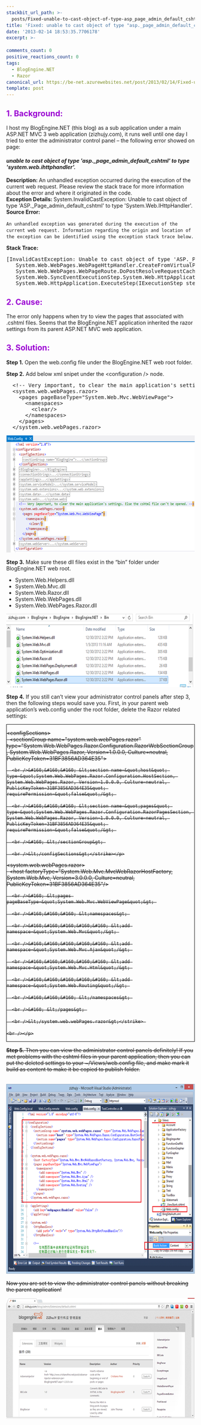 ```yaml
---
stackbit_url_path: >-
  posts/Fixed-unable-to-cast-object-of-type-asp_page_admin_default_cshtml-to-type-systemwebihttphandler-error
title: 'Fixed: unable to cast object of type "asp._page_admin_default_cshtml" to type "system.web.ihttphandler" error'
date: '2013-02-14 18:53:35.7706178'
excerpt: >-
  
comments_count: 0
positive_reactions_count: 0
tags: 
  - BlogEngine.NET
  - Razor
canonical_url: https://be-net.azurewebsites.net/post/2013/02/14/Fixed-unable-to-cast-object-of-type-asp_page_admin_default_cshtml-to-type-systemwebihttphandler-error
template: post
---
```

<h2><font color="#9b00d3">1. Background:</font></h2>  <p>I host my BlogEngine.NET (this blog) as a sub application under a main ASP.NET MVC 3 web application (zizhujy.com), it runs well until one day I tried to enter the administrator control panel – the following error showed on page:</p>  <h4><em>unable to cast object of type 'asp._page_admin_default_cshtml' to type 'system.web.ihttphandler'.</em></h4> <strong>Description: </strong>An unhandled exception occurred during the execution of the current web request. Please review the stack trace for more information about the error and where it originated in the code.   <br /><strong>Exception Details: </strong>System.InvalidCastException: Unable to cast object of type 'ASP._Page_admin_default_cshtml' to type 'System.Web.IHttpHandler'.   <br /><strong>Source Error:</strong>   <p><code>An unhandled exception was generated during the execution of the current web request. Information regarding the origin and location of the exception can be identified using the exception stack trace below.</code></p>  <p><strong>Stack Trace:</strong></p>  <pre>[InvalidCastException: Unable to cast object of type 'ASP._Page_admin_default_cshtml' to type 'System.Web.IHttpHandler'.]
   System.Web.WebPages.WebPageHttpHandler.CreateFromVirtualPath(String virtualPath, VirtualPathFactoryManager virtualPathFactoryManager) +75
   System.Web.WebPages.WebPageRoute.DoPostResolveRequestCache(HttpContextBase context) +321
   System.Web.SyncEventExecutionStep.System.Web.HttpApplication.IExecutionStep.Execute() +80
   System.Web.HttpApplication.ExecuteStep(IExecutionStep step, Boolean&amp; completedSynchronously) +270</pre>

<h2><font color="#9b00d3">2. Cause:</font></h2>

<p>The error only happens when try to view the pages that associated with .cshtml files. Seems that the BlogEngine.NET application inherited the razor settings from its parent ASP.NET MVC web application.</p>

<h2><font color="#9b00d3">3. Solution:</font></h2>

<p><strong>Step 1.</strong> Open the web.config file under the BlogEngine.NET web root folder.</p>

<p><strong>Step 2.</strong> Add below xml snipet under the &lt;configuration /&gt; node.</p>

<pre class="brush: xml">  &lt;!-- Very important, to clear the main application's settings. Else the cshtml file can't be opened. --&gt;
  &lt;system.web.webPages.razor&gt;
    &lt;pages pageBaseType=&quot;System.Web.Mvc.WebViewPage&quot;&gt;
      &lt;namespaces&gt;
        &lt;clear/&gt;
      &lt;/namespaces&gt;
    &lt;/pages&gt;
  &lt;/system.web.webPages.razor&gt;  </pre>

<p><a href="https://raw.githubusercontent.com/Jeff-Tian/blogengine.net/master/Source/BlogEngine/BlogEngine.NET/App_Data/files/image_612.png"><img title="Fixed: unable to cast object of type &#39;asp._page_admin_default_cshtml&#39; to type &#39;system.web.ihttphandler&#39; error" style="border-left-width: 0px; border-right-width: 0px; background-image: none; border-bottom-width: 0px; padding-top: 0px; padding-left: 0px; display: inline; padding-right: 0px; border-top-width: 0px" border="0" alt="Fixed: unable to cast object of type &#39;asp._page_admin_default_cshtml&#39; to type &#39;system.web.ihttphandler&#39; error" src="https://raw.githubusercontent.com/Jeff-Tian/blogengine.net/master/Source/BlogEngine/BlogEngine.NET/App_Data/files/image_thumb_301.png" width="648" height="313" /></a></p>

<p><strong>Step 3.</strong> Make sure these dll files exist in the “bin” folder under BlogEngine.NET web root.</p>

<ul>
  <li>System.Web.Helpers.dll </li>

  <li>System.Web.Mvc.dll </li>

  <li>System.Web.Razor.dll </li>

  <li>System.Web.WebPages.dll </li>

  <li>System.Web.WebPages.Razor.dll </li>
</ul>

<p><a href="https://raw.githubusercontent.com/Jeff-Tian/blogengine.net/master/Source/BlogEngine/BlogEngine.NET/App_Data/files/image_613.png"><img title="Make sure these dll files exist in the “bin” folder under BlogEngine.NET web root." style="border-left-width: 0px; border-right-width: 0px; background-image: none; border-bottom-width: 0px; padding-top: 0px; padding-left: 0px; display: inline; padding-right: 0px; border-top-width: 0px" border="0" alt="Make sure these dll files exist in the “bin” folder under BlogEngine.NET web root." src="https://raw.githubusercontent.com/Jeff-Tian/blogengine.net/master/Source/BlogEngine/BlogEngine.NET/App_Data/files/image_thumb_302.png" width="637" height="196" /></a></p>

<p><strong>Step 4.</strong> If you still can’t view your administrator control panels after step 3, then the following steps would save you. First, in your parent web application’s web.config under the root folder, delete the Razor related settings:</p>

<div style="border-top: black 1px solid; border-right: black 1px solid; border-bottom: black 1px solid; border-left: black 1px solid">
  <p><strike>&lt;configSections&gt; 
      <br />&#160; &lt;sectionGroup name=&quot;system.web.webPages.razor&quot; type=&quot;System.Web.WebPages.Razor.Configuration.RazorWebSectionGroup, System.Web.WebPages.Razor, Version=1.0.0.0, Culture=neutral, PublicKeyToken=31BF3856AD364E35&quot;&gt; 

      <br />&#160;&#160;&#160; &lt;section name=&quot;host&quot; type=&quot;System.Web.WebPages.Razor.Configuration.HostSection, System.Web.WebPages.Razor, Version=1.0.0.0, Culture=neutral, PublicKeyToken=31BF3856AD364E35&quot; requirePermission=&quot;false&quot;/&gt; 

      <br />&#160;&#160;&#160; &lt;section name=&quot;pages&quot; type=&quot;System.Web.WebPages.Razor.Configuration.RazorPagesSection, System.Web.WebPages.Razor, Version=1.0.0.0, Culture=neutral, PublicKeyToken=31BF3856AD364E35&quot; requirePermission=&quot;false&quot;/&gt; 

      <br />&#160; &lt;/sectionGroup&gt; 

      <br />&lt;/configSections&gt;</strike></p>

  <p><strike>&lt;system.web.webPages.razor&gt; 
      <br />&#160; &lt;host factoryType=&quot;System.Web.Mvc.MvcWebRazorHostFactory, System.Web.Mvc, Version=3.0.0.0, Culture=neutral, PublicKeyToken=31BF3856AD364E35&quot;/&gt; 

      <br />&#160; &lt;pages pageBaseType=&quot;System.Web.Mvc.WebViewPage&quot;&gt; 

      <br />&#160;&#160;&#160; &lt;namespaces&gt; 

      <br />&#160;&#160;&#160;&#160;&#160; &lt;add namespace=&quot;System.Web.Mvc&quot;/&gt; 

      <br />&#160;&#160;&#160;&#160;&#160; &lt;add namespace=&quot;System.Web.Mvc.Ajax&quot;/&gt; 

      <br />&#160;&#160;&#160;&#160;&#160; &lt;add namespace=&quot;System.Web.Mvc.Html&quot;/&gt; 

      <br />&#160;&#160;&#160;&#160;&#160; &lt;add namespace=&quot;System.Web.Routing&quot;/&gt; 

      <br />&#160;&#160;&#160; &lt;/namespaces&gt; 

      <br />&#160; &lt;/pages&gt; 

      <br />&lt;/system.web.webPages.razor&gt;</strike> 

    <br /></p>
</div>

<p><strong>Step 5.</strong> Then you can view the administrator control panels definitely! If you met problems with the cshtml files in your parent application, then you can put the deleted settings to your ~/Views/web.config file, and make mark it build as content to make it be copied to publish folder. 

  <br /><a href="https://raw.githubusercontent.com/Jeff-Tian/blogengine.net/master/Source/BlogEngine/BlogEngine.NET/App_Data/files/image_650.png"><img title="Fixed: unable to cast object of type &#39;asp._page_admin_default_cshtml&#39; to type &#39;system.web.ihttphandler&#39; error" style="border-left-width: 0px; border-right-width: 0px; background-image: none; border-bottom-width: 0px; padding-top: 0px; padding-left: 0px; display: inline; padding-right: 0px; border-top-width: 0px" border="0" alt="Fixed: unable to cast object of type &#39;asp._page_admin_default_cshtml&#39; to type &#39;system.web.ihttphandler&#39; error" src="https://raw.githubusercontent.com/Jeff-Tian/blogengine.net/master/Source/BlogEngine/BlogEngine.NET/App_Data/files/image_thumb_338.png" width="659" height="507" /></a></p>

<p>Now you are set to view the administrator control panels without breaking the parent application!</p>

<p><a href="https://raw.githubusercontent.com/Jeff-Tian/blogengine.net/master/Source/BlogEngine/BlogEngine.NET/App_Data/files/image_614.png"><img title="Now you are set to view the administrator control panels!" style="border-left-width: 0px; border-right-width: 0px; background-image: none; border-bottom-width: 0px; padding-top: 0px; padding-left: 0px; display: inline; padding-right: 0px; border-top-width: 0px" border="0" alt="Now you are set to view the administrator control panels!" src="https://raw.githubusercontent.com/Jeff-Tian/blogengine.net/master/Source/BlogEngine/BlogEngine.NET/App_Data/files/image_thumb_303.png" width="627" height="324" /></a></p>
